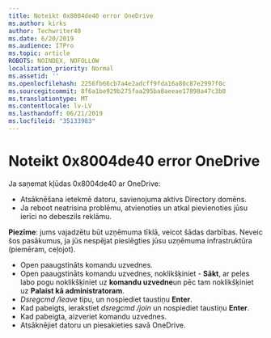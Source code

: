 ```yaml
---
title: Noteikt 0x8004de40 error OneDrive
ms.author: kirks
author: Techwriter40
ms.date: 6/20/2019
ms.audience: ITPro
ms.topic: article
ROBOTS: NOINDEX, NOFOLLOW
localization_priority: Normal
ms.assetid: ''
ms.openlocfilehash: 2256fb66cb7a4e2adcff9fda16a80c87e2997f0c
ms.sourcegitcommit: 8f6a1be929b275faa295ba8aeeae17898a47c3b0
ms.translationtype: MT
ms.contentlocale: lv-LV
ms.lasthandoff: 06/21/2019
ms.locfileid: "35133983"
---
```

# <a name="fix-0x8004de40-error-in-onedrive"></a>Noteikt 0x8004de40 error OneDrive

Ja saņemat kļūdas 0x8004de40 ar OneDrive:

- Atsāknēšana ietekmē datoru, savienojuma aktivs Directory domēns.
- Ja reboot neatrisina problēmu, atvienoties un atkal pievienoties jūsu ierīci no debeszils reklāmu. 

**Piezīme**: jums vajadzētu būt uzņēmuma tīklā, veicot šādas darbības. Neveic šos pasākumus, ja jūs nespējat pieslēgties jūsu uzņēmuma infrastruktūra (piemēram, ceļojot). 

- Open paaugstināts komandu uzvednes. 
- Open paaugstināts komandu uzvednes, noklikšķiniet - **Sākt**, ar peles labo pogu noklikšķiniet uz **komandu uzvedne**un pēc tam noklikšķiniet uz **Palaist kā administratoram**.
- *Dsregcmd /leave* tipu, un nospiediet taustiņu **Enter**.
- Kad pabeigts, ierakstiet *dsregcmd /join* un nospiediet taustiņu **Enter**.
- Kad pabeigta, aizveriet komandu uzvednes.
- Atsāknējiet datoru un piesakieties savā OneDrive.